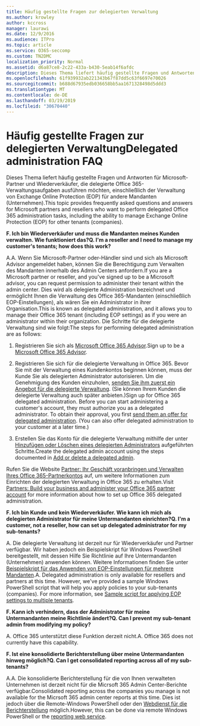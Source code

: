 ```yaml
---
title: Häufig gestellte Fragen zur delegierten Verwaltung
ms.author: krowley
author: kccross
manager: laurawi
ms.date: 12/9/2016
ms.audience: ITPro
ms.topic: article
ms.service: O365-seccomp
ms.custom: TN2DMC
localization_priority: Normal
ms.assetid: d6a87ce8-2c22-433a-b430-5eab14f6afdc
description: Dieses Thema liefert häufig gestellte Fragen und Antworten für Microsoft-Partner und Wiederverkäufer, die delegierte Office 365-Verwaltungsaufgaben ausführen möchten, einschließlich der Verwaltung von Exchange Online Protection (EOP) für andere Mandanten (Unternehmen).
ms.openlocfilehash: 61f939932ab221343b67f87dd5c63f6697e70026
ms.sourcegitcommit: b688d67935edb036658bb5aa1671328498d5ddd3
ms.translationtype: MT
ms.contentlocale: de-DE
ms.lasthandoff: 03/19/2019
ms.locfileid: "30670440"
---
```

# <a name="delegated-administration-faq"></a><span data-ttu-id="624d1-103">Häufig gestellte Fragen zur delegierten Verwaltung</span><span class="sxs-lookup"><span data-stu-id="624d1-103">Delegated administration FAQ</span></span>

<span data-ttu-id="624d1-104">Dieses Thema liefert häufig gestellte Fragen und Antworten für Microsoft-Partner und Wiederverkäufer, die delegierte Office 365-Verwaltungsaufgaben ausführen möchten, einschließlich der Verwaltung von Exchange Online Protection (EOP) für andere Mandanten (Unternehmen).</span><span class="sxs-lookup"><span data-stu-id="624d1-104">This topic provides frequently asked questions and answers for Microsoft partners and resellers who want to perform delegated Office 365 administration tasks, including the ability to manage Exchange Online Protection (EOP) for other tenants (companies).</span></span>
  
 <span data-ttu-id="624d1-105">**F. Ich bin Wiederverkäufer und muss die Mandanten meines Kunden verwalten. Wie funktioniert das?**</span><span class="sxs-lookup"><span data-stu-id="624d1-105">**Q. I'm a reseller and I need to manage my customer's tenants; how does this work?**</span></span>
  
<span data-ttu-id="624d1-106">A.</span><span class="sxs-lookup"><span data-stu-id="624d1-106">A.</span></span> <span data-ttu-id="624d1-107">Wenn Sie Microsoft-Partner oder-Händler sind und sich als Microsoft Advisor angemeldet haben, können Sie die Berechtigung zum Verwalten des Mandanten innerhalb des Admin Centers anfordern.</span><span class="sxs-lookup"><span data-stu-id="624d1-107">If you are a Microsoft partner or reseller, and you've signed up to be a Microsoft advisor, you can request permission to administer their tenant within the admin center.</span></span> <span data-ttu-id="624d1-108">Dies wird als delegierte Administration bezeichnet und ermöglicht Ihnen die Verwaltung des Office 365-Mandanten (einschließlich EOP-Einstellungen), als wären Sie ein Administrator in ihrer Organisation.</span><span class="sxs-lookup"><span data-stu-id="624d1-108">This is known as delegated administration, and it allows you to manage their Office 365 tenant (including EOP settings) as if you were an administrator within their organization.</span></span> <span data-ttu-id="624d1-109">Die Schritte für die delegierte Verwaltung sind wie folgt:</span><span class="sxs-lookup"><span data-stu-id="624d1-109">The steps for performing delegated administration are as follows:</span></span>
  
1. <span data-ttu-id="624d1-110">Registrieren Sie sich als [Microsoft Office 365 Advisor](https://aka.ms/cloudbenefits).</span><span class="sxs-lookup"><span data-stu-id="624d1-110">Sign up to be a [Microsoft Office 365 Advisor](https://aka.ms/cloudbenefits).</span></span>
    
2. <span data-ttu-id="624d1-p102">Registrieren Sie sich für die delegierte Verwaltung in Office 365. Bevor Sie mit der Verwaltung eines Kundenkontos beginnen können, muss der Kunde Sie als delegierten Administrator autorisieren. Um die Genehmigung des Kunden einzuholen, [senden Sie ihm zuerst ein Angebot für die delegierte Verwaltung](https://go.microsoft.com/fwlink/?LinkId=396829). (Sie können Ihrem Kunden die delegierte Verwaltung auch später anbieten.)</span><span class="sxs-lookup"><span data-stu-id="624d1-p102">Sign up for Office 365 delegated administration. Before you can start administering a customer's account, they must authorize you as a delegated administrator. To obtain their approval, you first [send them an offer for delegated administration](https://go.microsoft.com/fwlink/?LinkId=396829). (You can also offer delegated administration to your customer at a later time.)</span></span> 
    
3. <span data-ttu-id="624d1-115">Erstellen Sie das Konto für die delegierte Verwaltung mithilfe der unter [Hinzufügen oder Löschen eines delegierten Administrators](https://go.microsoft.com/fwlink/?LinkId=396831) aufgeführten Schritte.</span><span class="sxs-lookup"><span data-stu-id="624d1-115">Create the delegated admin account using the steps documented in [Add or delete a delegated admin](https://go.microsoft.com/fwlink/?LinkId=396831).</span></span>
    
<span data-ttu-id="624d1-116">Rufen Sie die Website [Partner: Ihr Geschäft voranbringen und Verwalten Ihres Office 365-Partnerkontos](https://go.microsoft.com/fwlink/?LinkId=301485) auf, um weitere Informationen zum Einrichten der delegierten Verwaltung in Office 365 zu erhalten.</span><span class="sxs-lookup"><span data-stu-id="624d1-116">Visit [Partners: Build your business and administer your Office 365 partner account](https://go.microsoft.com/fwlink/?LinkId=301485) for more information about how to set up Office 365 delegated administration.</span></span> 
  
 <span data-ttu-id="624d1-117">**F. Ich bin Kunde und kein Wiederverkäufer. Wie kann ich mich als delegierten Administrator für meine Untermandanten einrichten?**</span><span class="sxs-lookup"><span data-stu-id="624d1-117">**Q. I'm a customer, not a reseller, how can set up delegated administrator for my sub-tenants?**</span></span>
  
<span data-ttu-id="624d1-p103">A. Die delegierte Verwaltung ist derzeit nur für Wiederverkäufer und Partner verfügbar. Wir haben jedoch ein Beispielskript für Windows PowerShell bereitgestellt, mit dessen Hilfe Sie Richtlinie auf Ihre Untermandanten (Unternehmen) anwenden können. Weitere Informationen finden Sie unter [Beispielskript für das Anwenden von EOP-Einstellungen für mehrere Mandanten](sample-script-for-applying-eop-settings-to-multiple-tenants.md).</span><span class="sxs-lookup"><span data-stu-id="624d1-p103">A. Delegated administration is only available for resellers and partners at this time. However, we've provided a sample Windows PowerShell script that will help you apply policies to your sub-tenants (companies). For more information, see [Sample script for applying EOP settings to multiple tenants](sample-script-for-applying-eop-settings-to-multiple-tenants.md).</span></span>
  
 <span data-ttu-id="624d1-122">**F. Kann ich verhindern, dass der Administrator für meine Untermandanten meine Richtlinie ändert?**</span><span class="sxs-lookup"><span data-stu-id="624d1-122">**Q. Can I prevent my sub-tenant admin from modifying my policy?**</span></span>
  
<span data-ttu-id="624d1-p104">A. Office 365 unterstützt diese Funktion derzeit nicht.</span><span class="sxs-lookup"><span data-stu-id="624d1-p104">A. Office 365 does not currently have this capability.</span></span>
  
 <span data-ttu-id="624d1-125">**F. Ist eine konsolidierte Berichterstellung über meine Untermandanten hinweg möglich?**</span><span class="sxs-lookup"><span data-stu-id="624d1-125">**Q. Can I get consolidated reporting across all of my sub-tenants?**</span></span>
  
<span data-ttu-id="624d1-126">A.</span><span class="sxs-lookup"><span data-stu-id="624d1-126">A.</span></span> <span data-ttu-id="624d1-127">Die konsolidierte Berichterstellung für die von Ihnen verwalteten Unternehmen ist derzeit nicht für die Micrsoft 365 Admin Center-Berichte verfügbar.</span><span class="sxs-lookup"><span data-stu-id="624d1-127">Consolidated reporting across the companies you manage is not available for the Micrsoft 365 admin center reports at this time.</span></span> <span data-ttu-id="624d1-128">Dies ist jedoch über die Remote-Windows PowerShell oder den [Webdienst für die Berichterstellung](https://go.microsoft.com/fwlink/?LinkId=279926) möglich.</span><span class="sxs-lookup"><span data-stu-id="624d1-128">However, this can be done via remote Windows PowerShell or the [reporting web service](https://go.microsoft.com/fwlink/?LinkId=279926).</span></span> 
  

